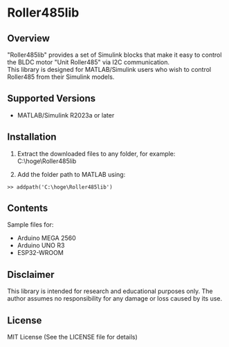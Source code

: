 # Roller485lib

## Overview
"Roller485lib" provides a set of Simulink blocks that make it easy to control the BLDC motor "Unit Roller485" via I2C communication.  
This library is designed for MATLAB/Simulink users who wish to control Roller485 from their Simulink models.

## Supported Versions
- MATLAB/Simulink R2023a or later

## Installation
1. Extract the downloaded files to any folder, for example:
C:\hoge\Roller485lib

2. Add the folder path to MATLAB using:  
```
>> addpath('C:\hoge\Roller485lib')
```

## Contents

Sample files for:
* Arduino MEGA 2560
* Arduino UNO R3
* ESP32-WROOM

## Disclaimer

This library is intended for research and educational purposes only.
The author assumes no responsibility for any damage or loss caused by its use.

## License

MIT License
(See the LICENSE file for details)
